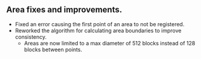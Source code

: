 ﻿Area fixes and improvements.
---

- Fixed an error causing the first point of an area to not be registered.
- Reworked the algorithm for calculating area boundaries to improve consistency.
  - Areas are now limited to a max diameter of 512 blocks instead of 128 blocks between points.